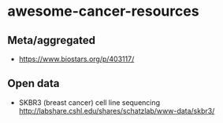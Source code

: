 # awesome-cancer-resources

## Meta/aggregated


* https://www.biostars.org/p/403117/

## Open data

* SKBR3 (breast cancer) cell line sequencing http://labshare.cshl.edu/shares/schatzlab/www-data/skbr3/
